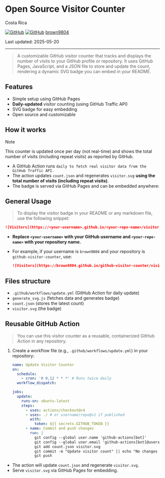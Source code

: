 # Open Source Visitor Counter

Costa Rica

[![GitHub](https://badgen.net/badge/icon/github?icon=github&label)](https://github.com)
[![GitHub](https://img.shields.io/badge/--181717?logo=github&logoColor=ffffff)](https://github.com/)
[brown9804](https://github.com/brown9804)

Last updated: 2025-05-20

----------

> A customizable GitHub visitor counter that tracks and displays the number of visits to your GitHub profile or repository. It uses GitHub Pages, JavaScript, and a JSON file to store and update the count, rendering a dynamic SVG badge you can embed in your README.

## Features

- Simple setup using GitHub Pages
- **Daily-updated** visitor counting (using GitHub Traffic API)
- SVG badge for easy embedding
- Open source and customizable

## How it works

> [!NOTE]
> This counter is updated once per day (not real-time) and shows the total number of visits (including repeat visits) as reported by GitHub.

- A GitHub Action runs `daily to fetch real visitor data from the GitHub Traffic API.`
- The action updates `count.json` and regenerates `visitor.svg` **using the total number of visits (including repeat visits)**.
- The badge is served via GitHub Pages and can be embedded anywhere:


## General Usage

> To display the visitor badge in your README or any markdown file, use the following snippet:

```markdown
![Visitors](https://<your-username>.github.io/<your-repo-name>/visitor.svg)
```

- **Replace `<your-username>` with your GitHub username and `<your-repo-name>` with your repository name.**
- For example, if your username is `brown9804` and your repository is `github-visitor-counter`, use:

    ```markdown
    ![Visitors](https://brown9804.github.io/github-visitor-counter/visitor.svg)
    ```

## Files structure

- `.github/workflows/update.yml` (GitHub Action for daily update)
- `generate_svg.js` (fetches data and generates badge)
- `count.json` (stores the latest count)
- `visitor.svg` (the badge)

## Reusable GitHub Action

> You can use this visitor counter as a reusable, containerized GitHub Action in any repository.

1. Create a workflow file (e.g., `.github/workflows/update.yml`) in your repository:

    ```yaml
    name: Update Visitor Counter
    on:
      schedule:
        - cron: '0 0,12 * * *' # Runs twice daily
      workflow_dispatch:
    
    jobs:
      update:
        runs-on: ubuntu-latest
        steps:
          - uses: actions/checkout@v4
          - uses: ./ # or username/repo@v1 if published
            with:
              token: ${{ secrets.GITHUB_TOKEN }}
          - name: Commit and push changes
            run: |
              git config --global user.name 'github-actions[bot]'
              git config --global user.email 'github-actions[bot]@users.noreply.github.com'
              git add count.json visitor.svg
              git commit -m "Update visitor count" || echo "No changes to commit"
              git push
    ```

- The action will update `count.json` and regenerate `visitor.svg`.
- Serve `visitor.svg` via GitHub Pages for embedding.
